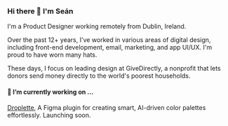 ### Hi there 👋 I'm Seán

I'm a Product Designer working remotely from Dublin, Ireland.

Over the past 12+ years, I've worked in various areas of digital design, including front-end development, email, marketing, and app UI/UX. I'm proud to have worn many hats.

These days, I focus on leading design at GiveDirectly, a nonprofit that lets donors send money directly to the world's poorest households.

#### 🔭 I’m currently working on ...

[Droplette](https://www.droplette.app/), A Figma plugin for creating smart, AI-driven color palettes effortlessly. Launching soon.

<!--
**seanehalpin/seanehalpin** is a ✨ _special_ ✨ repository because its `README.md` (this file) appears on your GitHub profile.

Here are some ideas to get you started:

- 🔭 I’m currently working on ...
- 🌱 I’m currently learning ...
- 👯 I’m looking to collaborate on ...
- 🤔 I’m looking for help with ...
- 💬 Ask me about ...
- 📫 How to reach me: ...
- 😄 Pronouns: ...
- ⚡ Fun fact: ...
-->
